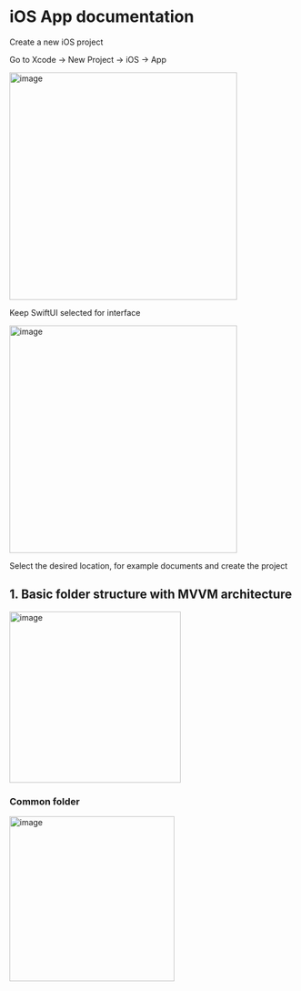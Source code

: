 
# iOS App documentation

Create a new iOS project

Go to Xcode -> New Project -> iOS -> App

<img width="400" alt="image" src="https://github.com/user-attachments/assets/726a5075-15ae-4522-b3e2-c1bc94f440fb" />

Keep SwiftUI selected for interface

<img width="400" alt="image" src="https://github.com/user-attachments/assets/d85f5128-746e-40e2-a7ab-01ccd440db30" />

Select the desired location, for example documents and create the project

## 1. Basic folder structure with MVVM architecture

<img width="301" alt="image" src="https://github.com/user-attachments/assets/23aaf577-2158-4ae5-815d-2791c5cebb96" />

### Common folder

<img width="290" alt="image" src="https://github.com/user-attachments/assets/f1b4dd18-572c-4974-881e-4359120dcce1" />






